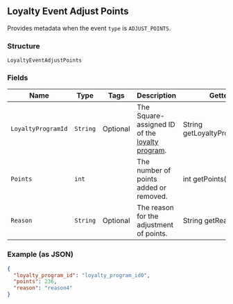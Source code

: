 ## Loyalty Event Adjust Points

Provides metadata when the event `type` is `ADJUST_POINTS`.

### Structure

`LoyaltyEventAdjustPoints`

### Fields

| Name | Type | Tags | Description | Getter |
|  --- | --- | --- | --- | --- |
| `LoyaltyProgramId` | `String` | Optional | The Square-assigned ID of the [loyalty program](#type-LoyaltyProgram). | String getLoyaltyProgramId() |
| `Points` | `int` |  | The number of points added or removed. | int getPoints() |
| `Reason` | `String` | Optional | The reason for the adjustment of points. | String getReason() |

### Example (as JSON)

```json
{
  "loyalty_program_id": "loyalty_program_id0",
  "points": 236,
  "reason": "reason4"
}
```

